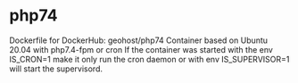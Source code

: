 # php74
Dockerfile for DockerHub: geohost/php74
Container based on Ubuntu 20.04 with php7.4-fpm or cron
If the container was started with the env IS_CRON=1 make it only run the cron daemon
or with env IS_SUPERVISOR=1 will start the supervisord.
